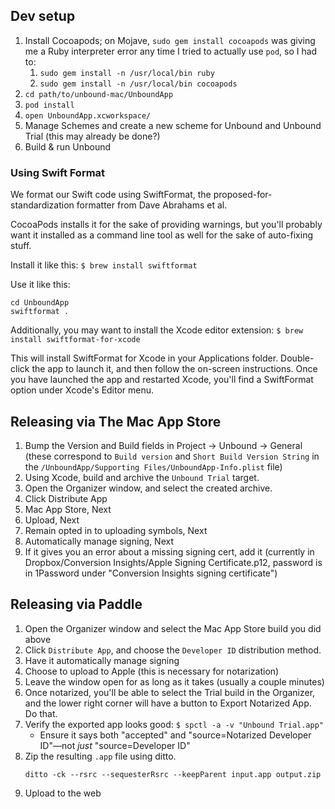 ## Dev setup

1. Install Cocoapods; on Mojave, `sudo gem install cocoapods` was giving me a Ruby interpreter error any time I tried to actually use `pod`, so I had to:
    1. `sudo gem install -n /usr/local/bin ruby`
    2. `sudo gem install -n /usr/local/bin cocoapods`
2. `cd path/to/unbound-mac/UnboundApp`
3. `pod install`
4. `open UnboundApp.xcworkspace/`
5. Manage Schemes and create a new scheme for Unbound and Unbound Trial (this may already be done?)
6. Build & run Unbound

### Using Swift Format

We format our Swift code using SwiftFormat, the proposed-for-standardization formatter from Dave Abrahams et al.

CocoaPods installs it for the sake of providing warnings, but you'll probably want it installed as a command line tool as well for the sake of auto-fixing stuff.

Install it like this: `$ brew install swiftformat`

Use it like this:

    cd UnboundApp
    swiftformat .

Additionally, you may want to install the Xcode editor extension: `$ brew install swiftformat-for-xcode`

This will install SwiftFormat for Xcode in your Applications folder. Double-click the app to launch it, and then follow the on-screen instructions. Once you have launched the app and restarted Xcode, you'll find a SwiftFormat option under Xcode's Editor menu.
 

## Releasing via The Mac App Store
1. Bump the Version and Build fields in Project -> Unbound -> General (these correspond to `Build version` and `Short Build Version String` in the `/UnboundApp/Supporting Files/UnboundApp-Info.plist` file)
1. Using Xcode, build and archive the `Unbound Trial` target.
1. Open the Organizer window, and select the created archive.
1. Click Distribute App
1. Mac App Store, Next
1. Upload, Next
1. Remain opted in to uploading symbols, Next
1. Automatically manage signing, Next
1. If it gives you an error about a missing signing cert, add it (currently in Dropbox/Conversion Insights/Apple Signing Certificate.p12, password is in 1Password under "Conversion Insights signing certificate")

## Releasing via Paddle

1. Open the Organizer window and select the Mac App Store build you did above
1. Click `Distribute App`, and choose the `Developer ID` distribution method.
1. Have it automatically manage signing
1. Choose to upload to Apple (this is necessary for notarization)
1. Leave the window open for as long as it takes (usually a couple minutes)
1. Once notarized, you'll be able to select the Trial build in the Organizer, and the lower right corner will have a button to Export Notarized App. Do that.
1. Verify the exported app looks good: `$ spctl -a -v "Unbound Trial.app"`
    - Ensure it says both "accepted" and "source=Notarized Developer ID"—not *just* "source=Developer ID"
1. Zip the resulting `.app` file using ditto.
    ```
    ditto -ck --rsrc --sequesterRsrc --keepParent input.app output.zip
    ```
1. Upload to the web
